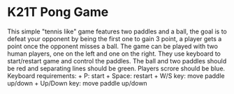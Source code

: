 # K21T Pong Game
This simple "tennis like" game features two paddles and a ball, the goal is to defeat your opponent by being the first one to gain 3 point, a player gets a point once the opponent misses a ball. The game can be played with two human players, one on the left and one on the right. They use keyboard to start/restart game and control the paddles. The ball and two paddles should be red and separating lines should be green. Players scrore should be blue.
	Keyboard requirements:
	+ P: start
	+ Space: restart
	+ W/S key: move paddle up/down
	+ Up/Down key: move paddle up/down

